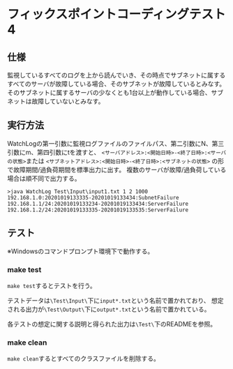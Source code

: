 # フィックスポイントコーディングテスト4
## 仕様
監視しているすべてのログを上から読んでいき、その時点でサブネットに属するすべてのサーバが故障している場合、そのサブネットが故障しているとみなす。そのサブネットに属するサーバの少なくとも1台以上が動作している場合、サブネットは故障していないとみなす。
## 実行方法
WatchLogの第一引数に監視ログファイルのファイルパス、第二引数にN、第三引数にm、第四引数にtを渡すと、
`<サーバアドレス>:<開始日時>-<終了日時>:<サーバの状態>`または
`<サブネットアドレス>:<開始日時>-<終了日時>:<サブネットの状態>`
の形で故障期間/過負荷期間を標準出力に出す。
複数のサーバが故障/過負荷している場合は順不同で出力する。

```
>java WatchLog Test\Input\input1.txt 1 2 1000
192.168.1.0:20201019133335-20201019133434:SubnetFailure
192.168.1.1/24:20201019133234-20201019133434:ServerFailure
192.168.1.2/24:20201019133335-20201019133535:ServerFailure
```

## テスト
※Windowsのコマンドプロンプト環境下で動作する。

### make test
`make test`するとテストを行う。

テストデータは`\Test\Input\`下に`input*.txt`という名前で置かれており、
想定される出力が`\Test\Output\`下に`output*.txt`という名前で置かれている。

各テストの想定に関する説明と得られた出力は`\Test\`下のREADMEを参照。

### make clean
`make clean`するとすべてのクラスファイルを削除する。